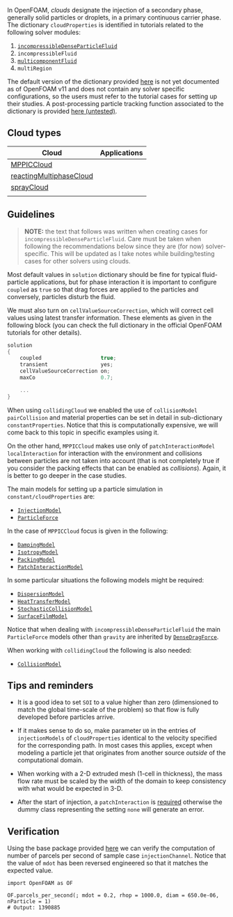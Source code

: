 
In OpenFOAM, *clouds* designate the injection of a secondary phase, generally solid particles or droplets, in a primary continuous carrier phase. The dictionary `cloudProperties` is identified in tutorials related to the following solver modules:

1. [`incompressibleDenseParticleFluid`](../incompressibleDenseParticleFluid/index)
2. `incompressibleFluid`
3. [`multicomponentFluid`](../multicomponentFluid/index)
4. `multiRegion`

The default version of the dictionary provided [here](https://github.com/OpenFOAM/OpenFOAM-11/blob/master/etc/caseDicts/solvers/lagrangian/cloudProperties) is not yet documented as of OpenFOAM v11 and does not contain any solver specific configurations, so the users must refer to the tutorial cases for setting up their studies.  A post-processing particle tracking function associated to the dictionary is provided [here (untested)](https://github.com/OpenFOAM/OpenFOAM-11/blob/master/etc/caseDicts/postProcessing/solvers/particles).

## Cloud types

| Cloud | Applications |
| ---- | ---- |
| [MPPICCloud]() |  |
| [reactingMultiphaseCloud]() |  |
| [sprayCloud]() |  |
|  |  |
## Guidelines

> **NOTE:** the text that follows was written when creating cases for `incompressibleDenseParticleFluid`. Care must be taken when following the recommendations below since they are (for now) solver-specific. This will be updated as I take notes while building/testing cases for other solvers using clouds.

Most default values in `solution` dictionary should be fine for typical fluid-particle applications, but for phase interaction it is important to configure `coupled` as `true` so that drag forces are applied to the particles and conversely, particles disturb the fluid. 

We must also turn on `cellValueSourceCorrection`, which will correct cell values using latest transfer information. These elements as given in the following block (you can check the full dictionary in the official OpenFOAM tutorials for other details).

```C
solution
{
	coupled                   true;
	transient                 yes;
	cellValueSourceCorrection on;
	maxCo                     0.7;

	...
}
```

When using `collidingCloud` we enabled the use of `collisionModel pairCollision` and material properties can be set in detail in sub-dictionary `constantProperties`. Notice that this is computationally expensive, we will come back to this topic in specific examples using it.

On the other hand, `MPPICCloud` makes use only of `patchInteractionModel localInteraction` for interaction with the environment and collisions between particles are not taken into account (that is not completely true if you consider the packing effects that can be enabled as *collisions*). Again, it is better to go deeper in the case studies.

The main models for setting up a particle simulation in `constant/cloudProperties`  are:

- [`InjectionModel`](https://cpp.openfoam.org/v11/classFoam_1_1InjectionModel.html)
- [`ParticleForce`](https://cpp.openfoam.org/v11/classFoam_1_1ParticleForce.html)

In the case of `MPPICCloud` focus is given in the following:

- [`DampingModel`](https://cpp.openfoam.org/v11/classFoam_1_1DampingModel.html)
- [`IsotropyModel`](https://cpp.openfoam.org/v11/classFoam_1_1IsotropyModel.html)
- [`PackingModel`](https://cpp.openfoam.org/v11/classFoam_1_1PackingModel.html)
- [`PatchInteractionModel`](https://cpp.openfoam.org/v11/classFoam_1_1PatchInteractionModel.html)

In some particular situations the following models might be required:

- [`DispersionModel`](https://cpp.openfoam.org/v11/classFoam_1_1DispersionModel.html)
- [`HeatTransferModel`](https://cpp.openfoam.org/v11/classFoam_1_1HeatTransferModel.html)
- [`StochasticCollisionModel`](https://cpp.openfoam.org/v11/classFoam_1_1StochasticCollisionModel.html)
- [`SurfaceFilmModel`](https://cpp.openfoam.org/v11/classFoam_1_1SurfaceFilmModel.html)

Notice that when dealing with `incompressibleDenseParticleFluid` the main `ParticleForce` models other than `gravity` are inherited by [`DenseDragForce`](https://cpp.openfoam.org/v11/classFoam_1_1DenseDragForce.html).

When working with `collidingCloud` the following is also needed:

-  [`CollisionModel`](https://cpp.openfoam.org/v11/classFoam_1_1CollisionModel.html)

## Tips and reminders

- It is a good idea to set `SOI` to a value higher than zero (dimensioned to match the global time-scale of the problem) so that flow is fully developed before particles arrive.

- If it makes sense to do so, make parameter `U0` in the entries of `injectionModels` of `cloudProperties` identical to the velocity specified for the corresponding path. In most cases this applies, except when modeling a particle jet that originates from another source *outside* of the computational domain.

- When working with a 2-D extruded mesh (1-cell in thickness), the mass flow rate must be scaled by the width of the domain to keep consistency with what would be expected in 3-D.

- After the start of injection, a `patchInteraction` is [required](https://cpp.openfoam.org/v11/classFoam_1_1NoInteraction.html#details) otherwise the dummy class representing the setting `none` will generate an error.

## Verification

Using the base package provided [here](https://github.com/wallytutor/OpenFOAM) we can verify the computation of number of parcels per second of sample case `injectionChannel`. Notice that the value of `mdot` has been reversed engineered so that it matches the expected value.

```
import OpenFOAM as OF

OF.parcels_per_second(; mdot = 0.2, rhop = 1000.0, diam = 650.0e-06, nParticle = 1)
# Output: 1390885
```
